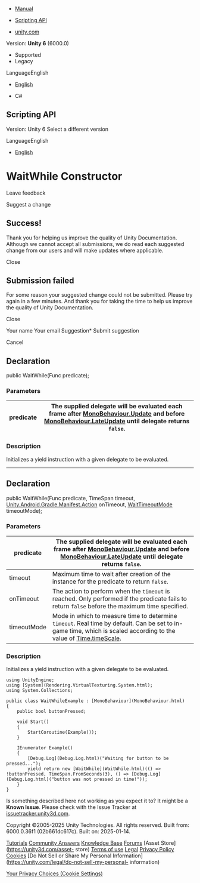 [ ]()

  * [Manual](../Manual/index.html)
  * [Scripting API](../ScriptReference/index.html)

  * [unity.com](https://unity.com/)

Version: **Unity 6** (6000.0)

  * Supported
  * Legacy

LanguageEnglish

  * [English]()

  * C#

[ ](https://docs.unity3d.com)

## Scripting API

Version: Unity 6 Select a different version

LanguageEnglish

  * [English]()

# WaitWhile Constructor

Leave feedback

Suggest a change

## Success!

Thank you for helping us improve the quality of Unity Documentation. Although
we cannot accept all submissions, we do read each suggested change from our
users and will make updates where applicable.

Close

## Submission failed

For some reason your suggested change could not be submitted. Please <a>try
again</a> in a few minutes. And thank you for taking the time to help us
improve the quality of Unity Documentation.

Close

Your name Your email Suggestion* Submit suggestion

Cancel

[ ]()

## Declaration

public WaitWhile(Func<bool> predicate);

### Parameters

predicate | The supplied delegate will be evaluated each frame after [MonoBehaviour.Update](MonoBehaviour.Update.html) and before [MonoBehaviour.LateUpdate](MonoBehaviour.LateUpdate.html) until delegate returns `false`.  
---|---  
  
### Description

Initializes a yield instruction with a given delegate to be evaluated.

* * *

## Declaration

public WaitWhile(Func<bool> predicate, TimeSpan timeout,
[Unity.Android.Gradle.Manifest.Action](Unity.Android.Gradle.Manifest.Action.html)
onTimeout, [WaitTimeoutMode](WaitTimeoutMode.html) timeoutMode);

### Parameters

predicate | The supplied delegate will be evaluated each frame after [MonoBehaviour.Update](MonoBehaviour.Update.html) and before [MonoBehaviour.LateUpdate](MonoBehaviour.LateUpdate.html) until delegate returns `false`.  
---|---  
timeout | Maximum time to wait after creation of the instance for the predicate to return `false`.  
onTimeout | The action to perform when the `timeout` is reached. Only performed if the predicate fails to return `false` before the maximum time specified.  
timeoutMode | Mode in which to measure time to determine `timeout`. Real time by default. Can be set to in-game time, which is scaled according to the value of [Time.timeScale](Time-timeScale.html).  
  
### Description

Initializes a yield instruction with a given delegate to be evaluated.

    
    
    using UnityEngine;
    using [System](Rendering.VirtualTexturing.System.html);
    using System.Collections;  
      
    public class WaitWhileExample : [MonoBehaviour](MonoBehaviour.html)
    {
        public bool buttonPressed;  
      
        void Start()
        {
            StartCoroutine(Example());
        }  
      
        IEnumerator Example()
        {
            [Debug.Log](Debug.Log.html)("Waiting for button to be pressed...");
            yield return new [WaitWhile](WaitWhile.html)(() => !buttonPressed, TimeSpan.FromSeconds(3), () => [Debug.Log](Debug.Log.html)("button was not pressed in time!"));
        }
    }
    

Is something described here not working as you expect it to? It might be a
**Known Issue**. Please check with the Issue Tracker at
[issuetracker.unity3d.com](https://issuetracker.unity3d.com).

Copyright ©2005-2025 Unity Technologies. All rights reserved. Built from:
6000.0.36f1 (02b661dc617c). Built on: 2025-01-14.

[Tutorials](https://unity3d.com/learn) [Community
Answers](https://answers.unity3d.com) [Knowledge
Base](https://support.unity3d.com/hc/en-us)
[Forums](https://forum.unity3d.com) [Asset Store](https://unity3d.com/asset-
store) [Terms of use](https://docs.unity3d.com/Manual/TermsOfUse.html)
[Legal](https://unity.com/legal) [Privacy
Policy](https://unity.com/legal/privacy-policy)
[Cookies](https://unity.com/legal/cookie-policy) [Do Not Sell or Share My
Personal Information](https://unity.com/legal/do-not-sell-my-personal-
information)

[Your Privacy Choices (Cookie Settings)](javascript:void\(0\);)

